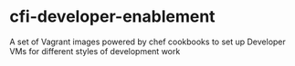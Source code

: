 # cfi-developer-enablement
A set of Vagrant images powered by chef cookbooks to set up Developer VMs for different styles of development work
